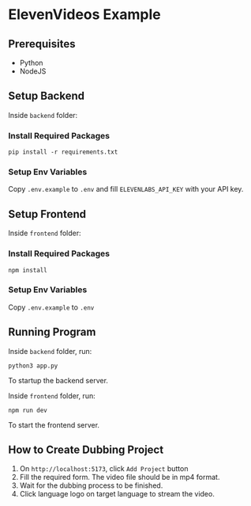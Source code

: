 # ElevenVideos Example

## Prerequisites

- Python
- NodeJS

## Setup Backend

Inside `backend` folder:

### Install Required Packages

```
pip install -r requirements.txt
```

### Setup Env Variables

Copy `.env.example` to `.env` and fill `ELEVENLABS_API_KEY` with your API key.

## Setup Frontend

Inside `frontend` folder:

### Install Required Packages

```
npm install
```

### Setup Env Variables

Copy `.env.example` to `.env`

## Running Program

Inside `backend` folder, run:

```
python3 app.py
```

To startup the backend server.

Inside `frontend` folder, run:

```
npm run dev
```

To start the frontend server.

## How to Create Dubbing Project

1. On `http://localhost:5173`, click `Add Project` button
2. Fill the required form. The video file should be in mp4 format.
3. Wait for the dubbing process to be finished.
4. Click language logo on target language to stream the video.